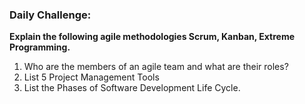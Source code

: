 <h3>Daily Challenge:</h3>
<p><strong>Explain the following agile methodologies Scrum, Kanban, Extreme Programming.</strong><p>
<ol>
  <li>Who are the members of an agile team and what are their roles?</li>
  <li>List 5 Project Management Tools</li>
  <li>List the Phases of Software Development Life Cycle.</li>
 </ol>
